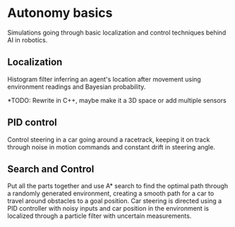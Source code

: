 # Autonomy basics
Simulations going through basic localization and control techniques behind AI in robotics.

## Localization
Histogram filter inferring an agent's location after movement using environment readings and Bayesian probability.
  
*TODO: Rewrite in C++, maybe make it a 3D space or add multiple sensors

## PID control
Control steering in a car going around a racetrack, keeping it on track through noise in motion commands and constant drift in steering angle.

## Search and Control
Put all the parts together and use A* search to find the optimal path through a randomly generated environment, creating a smooth path for a car to travel around obstacles to a goal position.
Car steering is directed using a PID controller with noisy inputs and car position in the environment is localized through a particle filter with uncertain measurements.
